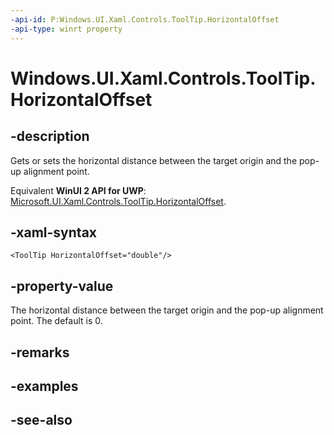 ```yaml
---
-api-id: P:Windows.UI.Xaml.Controls.ToolTip.HorizontalOffset
-api-type: winrt property
---
```


<!-- Property syntax
public double HorizontalOffset { get;  set; }
-->

# Windows.UI.Xaml.Controls.ToolTip.HorizontalOffset

## -description
Gets or sets the horizontal distance between the target origin and the pop-up alignment point.

Equivalent **WinUI 2 API for UWP**: [Microsoft.UI.Xaml.Controls.ToolTip.HorizontalOffset](/windows/winui/api/microsoft.ui.xaml.controls.tooltip.horizontaloffset).

## -xaml-syntax
```xaml
<ToolTip HorizontalOffset="double"/>
```


## -property-value
The horizontal distance between the target origin and the pop-up alignment point. The default is 0.

## -remarks

## -examples

## -see-also
